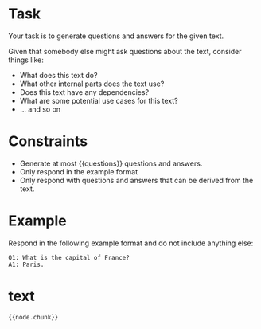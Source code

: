 # Task

Your task is to generate questions and answers for the given text.

Given that somebody else might ask questions about the text, consider things like:

- What does this text do?
- What other internal parts does the text use?
- Does this text have any dependencies?
- What are some potential use cases for this text?
- ... and so on

# Constraints

- Generate at most {{questions}} questions and answers.
- Only respond in the example format
- Only respond with questions and answers that can be derived from the text.

# Example

Respond in the following example format and do not include anything else:

```
Q1: What is the capital of France?
A1: Paris.
```

# text

```
{{node.chunk}}
```
